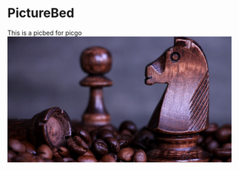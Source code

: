 # PictureBed
This is a picbed for picgo
![picbed](https://github.com/goodniuniu/PictureBed/blob/main/blog_img/img/picgo/Chess-horse-coffee-beans_3840x2160.jpg)
